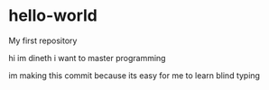 # hello-world
My first repository

hi im dineth 
i want to master programming

im making this commit because its easy for me to learn blind typing
